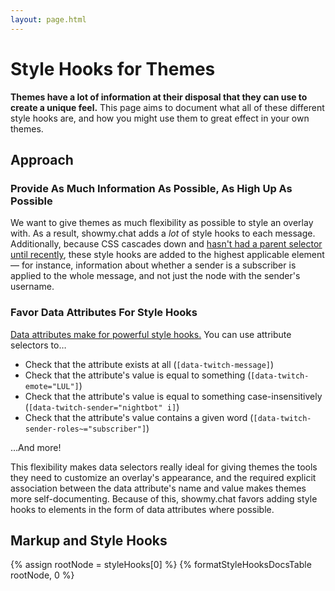 ```yaml
---
layout: page.html
---
```


<!-- markdownlint-disable MD033 -->
<!-- (disable rule preventing inline elements) -->

# Style Hooks for Themes

**Themes have a lot of information at their disposal that they can use to create a unique feel.** This page aims to document what all of these different style hooks are, and how you might use them to great effect in your own themes.

## Approach

### Provide As Much Information As Possible, As High Up As Possible

We want to give themes as much flexibility as possible to style an overlay with. As a result, showmy.chat adds a _lot_ of style hooks to each message. Additionally, because CSS cascades down and [hasn't had a parent selector until recently](https://www.bram.us/2021/12/21/the-css-has-selector-is-way-more-than-a-parent-selector/), these style hooks are added to the highest applicable element — for instance, information about whether a sender is a subscriber is applied to the whole message, and not just the node with the sender's username.

### Favor Data Attributes For Style Hooks

[Data attributes make for powerful style hooks.](https://css-tricks.com/a-complete-guide-to-data-attributes/#aa-styling-with-data-attributes) You can use attribute selectors to…

- Check that the attribute exists at all (`[data-twitch-message]`)
- Check that the attribute's value is equal to something (`[data-twitch-emote="LUL"]`)
- Check that the attribute's value is equal to something case-insensitively (`[data-twitch-sender="nightbot" i]`)
- Check that the attribute's value contains a given word (`[data-twitch-sender-roles~="subscriber"]`)

…And more!

This flexibility makes data selectors really ideal for giving themes the tools they need to customize an overlay's appearance, and the required explicit association between the data attribute's name and value makes themes more self-documenting. Because of this, showmy.chat favors adding style hooks to elements in the form of data attributes where possible.

## Markup and Style Hooks

{% assign rootNode = styleHooks[0] %}
{% formatStyleHooksDocsTable rootNode, 0 %}

<style>
 th[scope='col'] {
  font-weight: bold;
  text-align: center;
  position: sticky !important;
  top: -2px;
  background-color: var(--background-color);
 }

 tr:target {
  background-color: var(--muted-border-color);
  scroll-margin-top: 3em;
 }

 tr:hover {
  background-color: var(--switch-background-color);
 }

 section {
  padding-inline-start: 2em;
  border-inline-start: 2px solid var(--muted-border-color);
 }

 section section {
  margin-inline-start: 2em;
  margin-block-start: 4em;
 }

 caption, caption * {
  font-weight: bold;
 }

 td:first-of-type, td:first-of-type * {
 width: max-content;
 }
</style>
